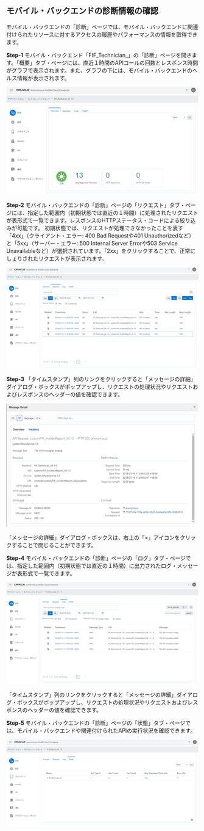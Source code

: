## モバイル・バックエンドの診断情報の確認

モバイル・バックエンドの「診断」ページでは、モバイル・バックエンドに関連付けられたリソースに対するアクセスの履歴やパフォーマンスの情報を取得できます。

**Step-1** モバイル・バックエンド「FIF_Technician_<xx>」の「診断」ページを開きます。「概要」タブ・ページには、直近１時間のAPIコールの回数とレスポンス時間がグラフで表示されます。また、グラフの下には、モバイル・バックエンドのヘルス情報が表示されます。

![モバイル・バックエンドの「診断」ページ － 「概要」タブ・ページ](images/2.40.png)

**Step-2** モバイル・バックエンドの「診断」ページの「リクエスト」タブ・ページには、指定した範囲内（初期状態では直近の１時間）に処理されたリクエストが表形式で一覧できます。レスポンスのHTTPステータス・コードによる絞り込みが可能です。
初期状態では、リクエストが処理できなかったことを表す「4xx」（クライアント・エラー: 400 Bad Requestや401 Unauthorizedなど）と「5xx」（サーバー・エラー: 500 Internal Server Errorや503 Service Unavailableなど）が選択されています。「2xx」をクリックすることで、正常にしょりされたリクエストが表示されます。

![モバイル・バックエンドの「診断」ページ ― 「リクエスト」タブ・ページ](images/2.41.png)

**Step-3** 「タイムスタンプ」列のリンクをクリックすると「メッセージの詳細」ダイアログ・ボックスがポップアップし、リクエストの処理状況やリクエストおよびレスポンスのヘッダーの値を確認できます。

![「メッセージの詳細」ダイアログ・ボックス](images/2.42.png)

「メッセージの詳細」ダイアログ・ボックスは、右上の「×」アイコンをクリックすることで閉じることができます。

**Step-4** モバイル・バックエンドの「診断」ページの「ログ」タブ・ページでは、指定した範囲内（初期状態では直近の１時間）に出力されたログ・メッセージが表形式で一覧できます。

![モバイル・バックエンドの「診断」ページ ― 「ログ」タブ・ページ](images/2.43.png)

「タイムスタンプ」列のリンクをクリックすると「メッセージの詳細」ダイアログ・ボックスがポップアップし、リクエストの処理状況やリクエストおよびレスポンスのヘッダーの値を確認できます。

**Step-5** モバイル・バックエンドの「診断」ページの「状態」タブ・ページでは、モバイル・バックエンドや関連付けられたAPIの実行状況を確認できます。

![モバイル・バックエンドの「診断」ページ ― 「状態」タブ・ページ](images/2.44.png)